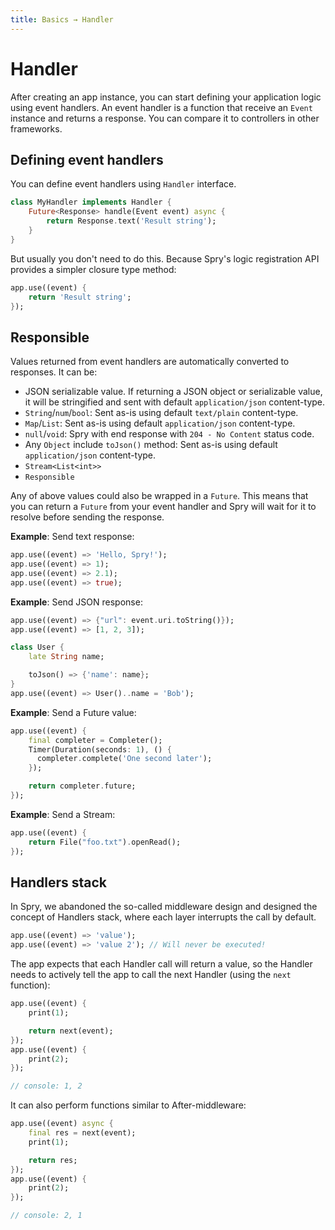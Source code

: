 ```yaml
---
title: Basics → Handler
---
```


# Handler

After creating an app instance, you can start defining your application logic using event handlers.
An event handler is a function that receive an `Event` instance and returns a response. You can compare it to controllers in other frameworks.

## Defining event handlers

You can define event handlers using `Handler` interface.

```dart
class MyHandler implements Handler {
    Future<Response> handle(Event event) async {
        return Response.text('Result string');
    }
}
```

But usually you don't need to do this. Because Spry's logic registration API provides a simpler closure type method:

```dart
app.use((event) {
    return 'Result string';
});
```

## Responsible

Values returned from event handlers are automatically converted to responses. It can be:

* JSON serializable value. If returning a JSON object or serializable value, it will be stringified and sent with default `application/json` content-type.
* `String`/`num`/`bool`: Sent as-is using default `text/plain` content-type.
* `Map`/`List`: Sent as-is using default `application/json` content-type.
* `null`/`void`: Spry with end response with `204 - No Content` status code.
* Any `Object` include `toJson()` method: Sent as-is using default `application/json` content-type.
* `Stream<List<int>>`
* `Responsible`

Any of above values could also be wrapped in a `Future`. This means that you can return a `Future` from your event handler and Spry will wait for it to resolve before sending the response.

**Example**: Send text response:

```dart
app.use((event) => 'Hello, Spry!');
app.use((event) => 1);
app.use((event) => 2.1);
app.use((event) => true);
```

**Example**: Send JSON response:

```dart
app.use((event) => {"url": event.uri.toString()});
app.use((event) => [1, 2, 3]);

class User {
    late String name;

    toJson() => {'name': name};
}
app.use((event) => User()..name = 'Bob');
```

**Example**: Send a Future value:

```dart
app.use((event) {
    final completer = Completer();
    Timer(Duration(seconds: 1), () {
      completer.complete('One second later');
    });

    return completer.future;
});
```

**Example**: Send a Stream:

```dart
app.use((event) {
    return File("foo.txt").openRead();
});
```

## Handlers stack

In Spry, we abandoned the so-called middleware design and designed the concept of Handlers stack, where each layer interrupts the call by default.

```dart
app.use((event) => 'value');
app.use((event) => 'value 2'); // Will never be executed!
```

The app expects that each Handler call will return a value, so the Handler needs to actively tell the app to call the next Handler (using the `next` function):

```dart
app.use((event) {
    print(1);

    return next(event);
});
app.use((event) {
    print(2);
});

// console: 1, 2
```

It can also perform functions similar to After-middleware:

```dart
app.use((event) async {
    final res = next(event);
    print(1);

    return res;
});
app.use((event) {
    print(2);
});

// console: 2, 1
```
